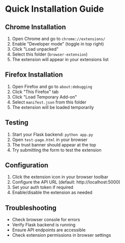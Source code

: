 # Quick Installation Guide

## Chrome Installation

1. Open Chrome and go to `chrome://extensions/`
2. Enable "Developer mode" (toggle in top right)
3. Click "Load unpacked"
4. Select this folder (`browser-extension`)
5. The extension will appear in your extensions list

## Firefox Installation

1. Open Firefox and go to `about:debugging`
2. Click "This Firefox" tab
3. Click "Load Temporary Add-on"
4. Select `manifest.json` from this folder
5. The extension will be loaded temporarily

## Testing

1. Start your Flask backend: `python app.py`
2. Open `test-page.html` in your browser
3. The trust banner should appear at the top
4. Try submitting the form to test the extension

## Configuration

1. Click the extension icon in your browser toolbar
2. Configure the API URL (default: http://localhost:5000)
3. Set your auth token if required
4. Enable/disable the extension as needed

## Troubleshooting

- Check browser console for errors
- Verify Flask backend is running
- Ensure API endpoints are accessible
- Check extension permissions in browser settings
